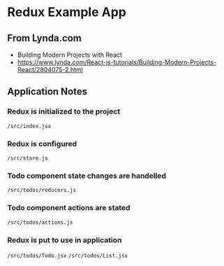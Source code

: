 # Redux Example App

## From Lynda.com
* Building Modern Projects with React
* https://www.lynda.com/React-js-tutorials/Building-Modern-Projects-React/2804075-2.html


## Application Notes

### Redux is initialized to the project
`/src/index.jsx`

### Redux is configured
`/src/store.js`

### Todo component state changes are handelled
`/src/todos/reducers.js`

### Todo component actions are stated
`/src/todos/actions.js`

### Redux is put to use in application
`/src/todos/Todo.jsx` `/src/todos/List.jsx`
